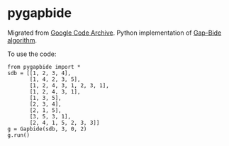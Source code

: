 # pygapbide

Migrated from [Google Code Archive](https://code.google.com/archive/p/pygapbide/). Python implementation of [Gap-Bide algorithm](http://citeseerx.ist.psu.edu/viewdoc/download?doi=10.1.1.140.6278&rep=rep1&type=pdf).

To use the code: 

```
from pygapbide import *
sdb = [[1, 2, 3, 4],
       [1, 4, 2, 3, 5],
       [1, 2, 4, 3, 1, 2, 3, 1],
       [1, 2, 4, 3, 1],
       [1, 3, 5],
       [2, 3, 4],
       [2, 1, 5],
       [3, 5, 3, 1],
       [2, 4, 1, 5, 2, 3, 3]]
g = Gapbide(sdb, 3, 0, 2)
g.run()
```
